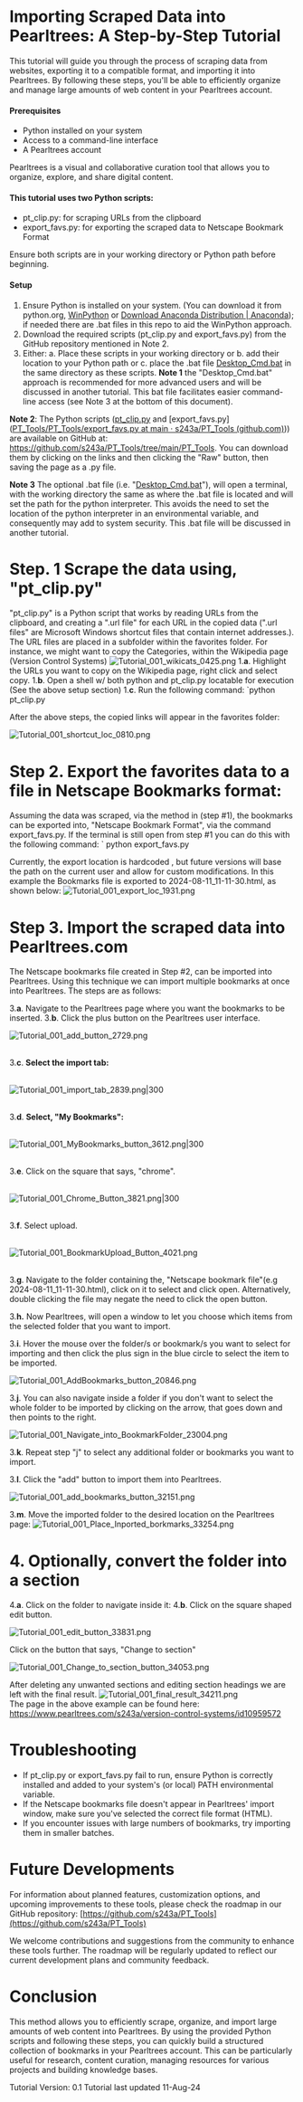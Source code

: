 # Importing Scraped Data into Pearltrees: A Step-by-Step Tutorial

This tutorial will guide you through the process of scraping data from websites, exporting it to a compatible format, and importing it into Pearltrees. By following these steps, you'll be able to efficiently organize and manage large amounts of web content in your Pearltrees account.

#### Prerequisites
- Python installed on your system
- Access to a command-line interface
- A Pearltrees account

Pearltrees is a visual and collaborative curation tool that allows you to organize, explore, and share digital content.

#### This tutorial uses two Python scripts:
- pt_clip.py: for scraping URLs from the clipboard
- export_favs.py: for exporting the scraped data to Netscape Bookmark Format

Ensure both scripts are in your working directory or Python path before beginning.

#### Setup
1. Ensure Python is installed on your system. (You can download it from python.org, [WinPython](https://winpython.github.io/) or [Download Anaconda Distribution | Anaconda](https://www.anaconda.com/download/));  if needed there are .bat files in this repo to aid the WinPython approach.
2. Download the required scripts (pt_clip.py and export_favs.py) from the GitHub repository mentioned in Note 2.
3. Either:
	a. Place these scripts in your working directory or 
	b. add their location to your Python path or 
	c. place the .bat file [Desktop_Cmd.bat](https://github.com/s243a/PT_Tools/blob/main/PT_Tools/Desktop_Cmd.bat) in the same directory as these scripts.
**Note 1** the "Desktop_Cmd.bat" approach is recommended for more advanced users and will be discussed in another tutorial. This bat file facilitates easier command-line access (see Note 3 at the bottom of this document).

**Note 2**: The Python scripts ([pt_clip.py](https://github.com/s243a/PT_Tools/blob/main/PT_Tools/pt_clip.py) and [export_favs.py]([PT_Tools/PT_Tools/export_favs.py at main · s243a/PT_Tools (github.com)](https://github.com/s243a/PT_Tools/blob/main/PT_Tools/export_favs.py))) are available on GitHub at: https://github.com/s243a/PT_Tools/tree/main/PT_Tools. You can download them by clicking on the links and then clicking the "Raw" button, then saving the page as a .py file. 

**Note 3** The optional .bat file (i.e. "[Desktop_Cmd.bat](https://github.com/s243a/PT_Tools/blob/main/PT_Tools/Desktop_Cmd.bat)"), will open a terminal, with the working directory the same as where the .bat file is located and will set the path for the python interpreter. This avoids the need to set the location of the python interpreter in an environmental variable, and consequently may add to system security. This .bat file will be discussed in another tutorial. 


# Step. 1 Scrape the data using, "pt_clip.py"

"pt_clip.py" is a Python script that works by reading URLs from the clipboard, and creating a ".url file" for each URL in the copied data (".url files" are Microsoft Windows shortcut files that contain internet addresses.). The URL files are placed in a subfolder within the favorites folder. For instance, we might want to copy the Categories, within the Wikipedia page (Version Control Systems)
![Tutorial_001_wikicats_0425.png](./Tutorial_001_wikicats_0425.png)
1.**a**. Highlight the URLs you want to copy on the Wikipedia page, right click and select copy.
1.**b**. Open a shell w/ both python and pt_clip.py locatable for execution (See the above setup section)
1.**c**. Run the following command:
`python pt_clip.py

After the above steps, the copied links will appear in the favorites folder:

![Tutorial_001_shortcut_loc_0810.png](./Tutorial_001_shortcut_loc_0810.png)

# Step 2. Export the favorites data to a file in Netscape Bookmarks format:

Assuming the data was scraped, via the method in (step #1), the bookmarks can be exported into, "Netscape Bookmark Format", via the command export_favs.py. If the terminal is still open from step #1 you can do this with the following command:
` python export_favs.py

Currently, the export location is hardcoded , but future versions will base the path on the current user and allow for custom modifications. In this example the Bookmarks file is exported to 2024-08-11_11-11-30.html, as shown below:
![Tutorial_001_export_loc_1931.png](./Tutorial_001_export_loc_1931.png)


# Step 3. Import the scraped data into Pearltrees.com


The Netscape bookmarks file created in Step #2, can be imported into Pearltrees. Using this technique we can import multiple bookmarks at once into Pearltrees. The steps are as follows:

3.**a**. Navigate to the Pearltrees page where you want the bookmarks to be inserted.
3.**b**. Click the plus button on the Pearltrees user interface.

![Tutorial_001_add_button_2729.png](./Tutorial_001_add_button_2729.png)

\
3.**c**. **Select the import tab:**

\
![Tutorial_001_import_tab_2839.png|300](./Tutorial_001_import_tab_2839.png)

\
3.**d**. **Select, "My Bookmarks":**

\
![Tutorial_001_MyBookmarks_button_3612.png|300](./Tutorial_001_MyBookmarks_button_3612.png)

\
3.**e**. Click on the square that says, "chrome".

\
![Tutorial_001_Chrome_Button_3821.png|300](./Tutorial_001_Chrome_Button_3821.png)

\
3.**f**. Select upload.

\
![Tutorial_001_BookmarkUpload_Button_4021.png](./Tutorial_001_BookmarkUpload_Button_4021.png)

\
3.**g**. Navigate to the folder containing the, "Netscape bookmark file"(e.g 2024-08-11_11-11-30.html), click on it to select and click open. Alternatively, double clicking the file may negate the need to click the open button. 

3.**h.** Now Pearltrees, will open a window to let you choose which items from the selected folder that you want to import. 

3.**i**. Hover the mouse over the folder/s or bookmark/s you want to select for importing and then click the plus sign in the blue circle to select the item to be imported. 

![Tutorial_001_AddBookmarks_button_20846.png](./Tutorial_001_AddBookmarks_button_20846.png)

3.**j**. You can also navigate inside a folder if you don't want to select the whole folder to be imported by clicking on the arrow, that goes down and then points to the right.

![Tutorial_001_Navigate_into_BookmarkFolder_23004.png](./Tutorial_001_Navigate_into_BookmarkFolder_23004.png)

3.**k**. Repeat step "j" to select any additional folder or bookmarks you want to import.

3.**l**. Click the "add" button to import them into Pearltrees. 

![Tutorial_001_add_bookmarks_button_32151.png](./Tutorial_001_add_bookmarks_button_32151.png)
  
3.**m**. Move the imported folder to the desired location on the Pearltrees page:
![Tutorial_001_Place_Inported_borkmarks_33254.png](./Tutorial_001_Place_Inported_borkmarks_33254.png)
# 4. Optionally, convert the folder into a section

4.**a**. Click on the folder to navigate inside it:
4.**b**. Click on the square shaped edit button.

![Tutorial_001_edit_button_33831.png](./Tutorial_001_edit_button_33831.png)

Click on the button that says, "Change to section"

![Tutorial_001_Change_to_section_button_34053.png](./Tutorial_001_Change_to_section_button_34053.png)

After deleting any unwanted sections and editing section headings we are left with the final result. 
![Tutorial_001_final_result_34211.png](Tutorial_001_final_result_34211.png)
  \
The page in the above example can be found here:
https://www.pearltrees.com/s243a/version-control-systems/id10959572 

# Troubleshooting

- If pt_clip.py or export_favs.py fail to run, ensure Python is correctly installed and added to your system's (or local) PATH environmental variable.
- If the Netscape bookmarks file doesn't appear in Pearltrees' import window, make sure you've selected the correct file format (HTML).
- If you encounter issues with large numbers of bookmarks, try importing them in smaller batches.

# Future Developments

For information about planned features, customization options, and upcoming improvements to these tools, please check the roadmap in our GitHub repository:
[https://github.com/s243a/PT_Tools](https://github.com/s243a/PT_Tools)

We welcome contributions and suggestions from the community to enhance these tools further. The roadmap will be regularly updated to reflect our current development plans and community feedback.

# Conclusion  
  
This method allows you to efficiently scrape, organize, and import large amounts of web content into Pearltrees. By using the provided Python scripts and following these steps, you can quickly build a structured collection of bookmarks in your Pearltrees account. This can be particularly useful for research, content curation, managing resources for various projects and building knowledge bases.

Tutorial Version: 0.1
Tutorial last updated 11-Aug-24